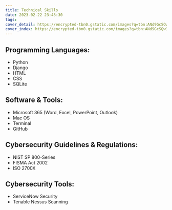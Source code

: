 ```yaml
---
title: Technical Skills
date: 2023-02-22 23:43:30
tags:
cover_detail: https://encrypted-tbn0.gstatic.com/images?q=tbn:ANd9GcSQw3ympUU19tlNR7SMCGHSguvv_miWjfdOPA&usqp=CAU
cover_index: https://encrypted-tbn0.gstatic.com/images?q=tbn:ANd9GcSQw3ympUU19tlNR7SMCGHSguvv_miWjfdOPA&usqp=CAU
---
```

## Programming Languages:  
- Python
- Django
- HTML
- CSS
- SQLite
## Software & Tools: 
- Microsoft 365 (Word, Excel, PowerPoint, Outlook)
- Mac OS
- Terminal
- GitHub
## Cybersecurity Guidelines & Regulations:
 - NIST SP 800-Series
 - FISMA Act 2002
 - ISO 2700X
## Cybersecurity Tools: 
- ServiceNow Security
- Tenable Nessus Scanning 



